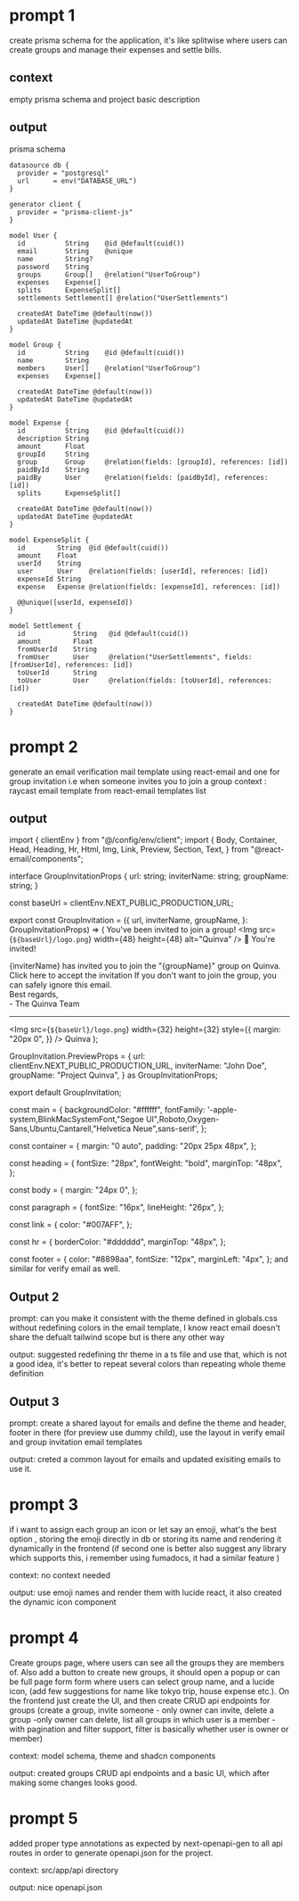 # prompt 1
create prisma schema for the application, it's like splitwise where users can create groups and manage their expenses and settle bills.

## context
empty prisma schema and project basic description

## output
prisma schema

```prisma
datasource db {
  provider = "postgresql"
  url      = env("DATABASE_URL")
}

generator client {
  provider = "prisma-client-js"
}

model User {
  id          String    @id @default(cuid())
  email       String    @unique
  name        String?
  password    String
  groups      Group[]   @relation("UserToGroup")
  expenses    Expense[]
  splits      ExpenseSplit[]
  settlements Settlement[] @relation("UserSettlements")

  createdAt DateTime @default(now())
  updatedAt DateTime @updatedAt
}

model Group {
  id          String    @id @default(cuid())
  name        String
  members     User[]    @relation("UserToGroup")
  expenses    Expense[]
  
  createdAt DateTime @default(now())
  updatedAt DateTime @updatedAt
}

model Expense {
  id          String    @id @default(cuid())
  description String
  amount      Float
  groupId     String
  group       Group     @relation(fields: [groupId], references: [id])
  paidById    String
  paidBy      User      @relation(fields: [paidById], references: [id])
  splits      ExpenseSplit[]

  createdAt DateTime @default(now())
  updatedAt DateTime @updatedAt
}

model ExpenseSplit {
  id        String  @id @default(cuid())
  amount    Float
  userId    String
  user      User    @relation(fields: [userId], references: [id])
  expenseId String
  expense   Expense @relation(fields: [expenseId], references: [id])

  @@unique([userId, expenseId])
}

model Settlement {
  id            String   @id @default(cuid())
  amount        Float
  fromUserId    String
  fromUser      User     @relation("UserSettlements", fields: [fromUserId], references: [id])
  toUserId      String
  toUser        User     @relation(fields: [toUserId], references: [id])

  createdAt DateTime @default(now())
}
```


# prompt 2
 generate an email verification mail template using react-email and one for group invitation i.e when someone invites          you to join a group 
context : raycast email template from react-email templates list

## output
import { clientEnv } from "@/config/env/client";
import {
    Body,
    Container,
    Head,
    Heading,
    Hr,
    Html,
    Img,
    Link,
    Preview,
    Section,
    Text,
} from "@react-email/components";

interface GroupInvitationProps {
    url: string;
    inviterName: string;
    groupName: string;
}

const baseUrl = clientEnv.NEXT_PUBLIC_PRODUCTION_URL;

export const GroupInvitation = ({
    url,
    inviterName,
    groupName,
}: GroupInvitationProps) => (
    <Html>
        <Head />
        <Body style={main}>
            <Preview>You've been invited to join a group!</Preview>
            <Container style={container}>
                <Img
                    src={`${baseUrl}/logo.png`}
                    width={48}
                    height={48}
                    alt="Quinva"
                />
                <Heading style={heading}>👋 You're invited!</Heading>
                <Section style={body}>
                    <Text style={paragraph}>
                        {inviterName} has invited you to join the "{groupName}" group on Quinva.
                    </Text>
                    <Text style={paragraph}>
                        <Link style={link} href={url}>
                            Click here to accept the invitation
                        </Link>
                    </Text>
                    <Text style={paragraph}>
                        If you don't want to join the group, you can safely ignore this email.
                    </Text>
                </Section>
                <Text style={paragraph}>
                    Best regards,
                    <br />- The Quinva Team
                </Text>
                <Hr style={hr} />
                <Img
                    src={`${baseUrl}/logo.png`}
                    width={32}
                    height={32}
                    style={{
                        margin: "20px 0",
                    }}
                />
                <Text style={footer}>Quinva</Text>
            </Container>
        </Body>
    </Html>
);

GroupInvitation.PreviewProps = {
    url: clientEnv.NEXT_PUBLIC_PRODUCTION_URL,
    inviterName: "John Doe",
    groupName: "Project Quinva",
} as GroupInvitationProps;

export default GroupInvitation;

const main = {
    backgroundColor: "#ffffff",
    fontFamily:
        '-apple-system,BlinkMacSystemFont,"Segoe UI",Roboto,Oxygen-Sans,Ubuntu,Cantarell,"Helvetica Neue",sans-serif',
};

const container = {
    margin: "0 auto",
    padding: "20px 25px 48px",
};

const heading = {
    fontSize: "28px",
    fontWeight: "bold",
    marginTop: "48px",
};

const body = {
    margin: "24px 0",
};

const paragraph = {
    fontSize: "16px",
    lineHeight: "26px",
};

const link = {
    color: "#007AFF",
};

const hr = {
    borderColor: "#dddddd",
    marginTop: "48px",
};

const footer = {
    color: "#8898aa",
    fontSize: "12px",
    marginLeft: "4px",
};
 and similar for verify email as well.

## Output 2
prompt: can you make it consistent with the theme defined in globals.css without redefining colors in the email template, I   know react email doesn't share the defualt tailwind scope but is there any other way   

output: suggested redefining thr theme in a ts file and use that, which is not a good idea, it's  better to repeat several colors than repeating whole theme definition

## Output 3
prompt: create a shared layout for emails and define the theme and header, footer in there (for preview use dummy child), use the layout in verify email and group invitation email templates 

output: creted a common layout for emails and updated exisiting emails to use it.

# prompt 3

if i want to assign each group an icon or let say an emoji, what's the best option , storing the emoji directly in db or storing its name and rendering it  dynamically in the frontend (if second one is better also suggest any library which supports this,  i remember using fumadocs, it had a similar feature ) 

context: no context needed

output: use emoji names and render them with lucide react, it also created the dynamic icon component

# prompt 4
Create groups page, where users can see all the groups they are members of. Also add a button to create new groups, it should open a popup or can be full page form form where users can select group name, and a lucide icon, (add few suggestions for name like tokyo trip, house expense etc.). On the frontend just create the UI, and then create CRUD api endpoints for groups (create a group, invite someone - only owner can invite, delete a group -only owner can delete, list all groups in which user is a  member - with pagination and filter support, filter is basically whether user is owner or member) 

context: model schema, theme and shadcn components

output: created groups CRUD api endpoints and a basic UI, which after making some changes looks good.

# prompt 5
added proper type annotations as expected by next-openapi-gen to all api routes in order to generate openapi.json for the project.

context: src/app/api directory

output: nice openapi.json